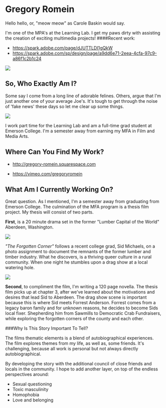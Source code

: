 # Gregory Romein

Hello hello, or, "meow meow" as Carole Baskin would say.

I'm one of the MPA's at the Learning Lab. I get my paws dirty with assisting the creation of exciting multimedia projects!
####Recent work:

- <https://spark.adobe.com/page/dJUTTLDI1gQkW>
- <https://spark.adobe.com/sp/design/page/a9dd6e71-2eea-4cfa-97c9-a86f1c2b1c24>

![](https://res.cloudinary.com/sagacity/image/upload/c_crop,h_1001,w_1500,x_0,y_0/c_limit,dpr_auto,f_auto,fl_lossy,q_80,w_1080/Kitten_murder_Jeff_Merkley_2_copy_hdpoxd.jpg)


## So, Who Exactly Am I?

Some say I come from a long line of adorable felines. Others, argue that I'm just another one of your average Joe's. It's tough to get through the noise of 'fake news' these days so let me clear up some things.

![](https://files.slack.com/files-pri/T0HTW3H0V-F012E64EYSW/work_photo.jpg?pub_secret=a3da781593)

I work part time for the Learning Lab and am a full-time grad student at Emerson College. I'm a semester away from earning my MFA in Film and Media Arts.


## Where Can You Find My Work?

- <http://gregory-romein.squarespace.com>

- <https://vimeo.com/gregoryromein>


## What Am I Currently Working On?

Great question. As I mentioned, I'm a semester away from graduating from Emerson College. The culmination of the MFA program is a thesis film project. My thesis will consist of two parts.

**First**, is a 20 minute drama set in the former "Lumber Capital of the World" Aberdeen, Washington.

![](https://files.slack.com/files-pri/T0HTW3H0V-F012EF8EUUT/lumber.jpg?pub_secret=36aa87b8ac)

*"The Forgotten Corner"* follows a recent college grad, Sid Michaels, on a photo assignment to document the remnants of the former lumber and timber industry. What he discovers, is a thriving queer culture in a rural community. When one night he stumbles upon a drag show at a local watering hole.

![](https://files.slack.com/files-pri/T0HTW3H0V-F012EKC2K1R/screen_shot_2020-04-23_at_2.01.15_pm.png?pub_secret=d7c712fe0c)

**Second**, to compliment the film, I'm writing a 120 page novella. The thesis film picks up at chapter 3, after we've learned about the motivations and desires that lead Sid to Aberdeen. The drag show scene is important because this is where Sid meets Forrest Anderson. Forrest comes from a legacy baron family and for unknown reasons, he decides to become Sids local fixer. Shepherding him from Sawmills to Democratic Crab Fundraisers, while exploring the forgotten corners of the county and each other.



###Why Is This Story Important To Tell?

The films thematic elements is a blend of autobiographical experiences. The film explores themes from my life, as well as, some friends.  It's challenging, because all work is personal but not always directly autobiographical.

By developing the story with the additional council of close friends and locals in the community. I hope to add another layer, on top of the endless perspectives around:

- Sexual questioning
- Toxic masculinity
- Homophobia
- Love and belonging

      
